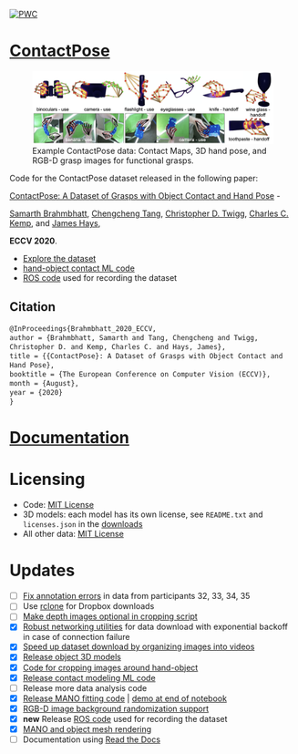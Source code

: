 [![PWC](https://img.shields.io/endpoint.svg?url=https://paperswithcode.com/badge/contactpose-a-dataset-of-grasps-with-object/grasp-contact-prediction-on-contactpose)](https://paperswithcode.com/sota/grasp-contact-prediction-on-contactpose?p=contactpose-a-dataset-of-grasps-with-object)


# [ContactPose](https://contactpose.cc.gatech.edu)

<figure>
<img src="readme_images/teaser.png" width="700">
<figcaption>Example ContactPose data: Contact Maps, 3D hand pose, and RGB-D grasp images for functional grasps.</figcaption>
</figure>

Code for the ContactPose dataset released in the following paper:

[ContactPose: A Dataset of Grasps with Object Contact and Hand Pose](https://contactpose.cc.gatech.edu) - 

[Samarth Brahmbhatt](https://samarth-robo.github.io/),
[Chengcheng Tang](https://scholar.google.com/citations?hl=en&user=WbG27wQAAAAJ),
[Christopher D. Twigg](https://scholar.google.com/citations?hl=en&user=aN-lQ0sAAAAJ),
[Charles C. Kemp](http://charliekemp.com/), and
[James Hays](https://www.cc.gatech.edu/~hays/),

**ECCV 2020**.

- [Explore the dataset](https://contactpose.cc.gatech.edu/contactpose_explorer.html)
- [hand-object contact ML code](https://github.com/samarth-robo/ContactPose-ML)
- [ROS code](https://github.com/samarth-robo/contactpose_ros_utils) used for recording the dataset

## Citation
```
@InProceedings{Brahmbhatt_2020_ECCV,
author = {Brahmbhatt, Samarth and Tang, Chengcheng and Twigg, Christopher D. and Kemp, Charles C. and Hays, James},
title = {{ContactPose}: A Dataset of Grasps with Object Contact and Hand Pose},
booktitle = {The European Conference on Computer Vision (ECCV)},
month = {August},
year = {2020}
}
```

# [Documentation](docs/doc.md)

# Licensing
- Code: [MIT License](LICENSE.txt)
- 3D models: each model has its own license, see `README.txt` and `licenses.json` in the [downloads](docs/doc.md#3d-models-and-3d-printing)
- All other data: [MIT License](LICENSE.txt)

# Updates
- [ ] [Fix annotation errors](https://github.com/facebookresearch/ContactPose/issues/7) in data from participants 32, 33, 34, 35
- [ ] Use [rclone](https://github.com/rclone/rclone) for Dropbox downloads
- [ ] [Make depth images optional in cropping script](https://github.com/facebookresearch/ContactPose/issues/6)
- [x] [Robust networking utilities](utilities/networking.py) for data download with exponential backoff in case of connection failure
- [x] [Speed up dataset download by organizing images into videos](docs/doc.md#download-rgb-images-only)
- [x] [Release object 3D models](docs/doc.md#3d-models-and-3d-printing)
- [x] [Code for cropping images around hand-object](demo.ipynb)
- [x] [Release contact modeling ML code](https://github.com/samarth-robo/ContactPose-ML)
- [ ] Release more data analysis code
- [x] [Release MANO fitting code](utilities/mano_fitting.py) | [demo at end of notebook](demo.ipynb)
- [x] [RGB-D image background randomization support](docs/doc.md#image-preprocessing)
- [x] **new** Release [ROS code](https://github.com/samarth-robo/contactpose_ros_utils) used for recording the dataset
- [x] [MANO and object mesh rendering](docs/rendering.md)
- [ ] Documentation using [Read the Docs](https://readthedocs.org)

